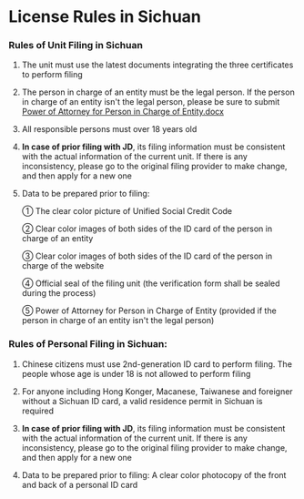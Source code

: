 # License Rules in Sichuan

### Rules of Unit Filing in Sichuan

1. The unit must use the latest documents integrating the three certificates to perform filing

2. The person in charge of an entity must be the legal person. If the person in charge of an entity isn't the legal person, please be sure to submit [Power of Attorney for Person in Charge of Entity.docx](https://badownload.s3.cn-north-1.jdcloud-oss.com/buchongziliao/sichuan/shouquanshu.doc)

3. All responsible persons must over 18 years old

4. **In case of prior filing with JD**, its filing information must be consistent with the actual information of the current unit. If there is any inconsistency, please go to the original filing provider to make change, and then apply for a new one

5. Data to be prepared prior to filing:

   ① The clear color picture of Unified Social Credit Code

   ② Clear color images of both sides of the ID card of the person in charge of an entity
   
   ③ Clear color images of both sides of the ID card of the person in charge of the website

   ④ Official seal of the filing unit (the verification form shall be sealed during the process)
   
   ⑤ Power of Attorney for Person in Charge of Entity (provided if the person in charge of an entity isn't the legal person)

### Rules of Personal Filing in Sichuan:

1. Chinese citizens must use 2nd-generation ID card to perform filing. The people whose age is under 18 is not allowed to perform filing

2. For anyone including Hong Konger, Macanese, Taiwanese and foreigner without a Sichuan ID card, a valid residence permit in Sichuan is required

3. **In case of prior filing with JD**, its filing information must be consistent with the actual information of the current unit. If there is any inconsistency, please go to the original filing provider to make change, and then apply for a new one

4. Data to be prepared prior to filing: A clear color photocopy of the front and back of a personal ID card